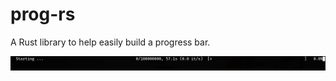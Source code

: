 prog-rs
=======

A Rust library to help easily build a progress bar.

![animated screenshot](.illustration.gif)
